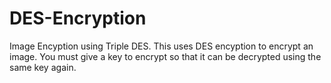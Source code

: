 # DES-Encryption
Image Encyption using Triple DES.
This uses DES encyption to encrypt an image.
You must give a key to encrypt so that it can be decrypted using the same key again.
